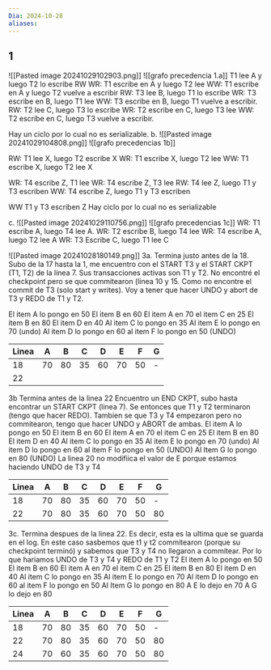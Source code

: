 ```yaml
---
Dia: 2024-10-28
aliases:
---
```


## 1
![[Pasted image 20241029102903.png]]
![[grafo precedencia 1.a]]
T1 lee A y luego T2 lo escribe RW
WR: T1 escribe en A y luego T2 lee
WW: T1 escribe en A y luego T2 vuelve a escribir 
RW: T3 lee B, luego T1 lo escribe 
WR: T3 escribe en B, luego T1 lee
WW: T3 escribe en B, luego T1 vuelve a escribir.
RW: T2 lee C, luego T3 lo escribe 
WR: T2 escribe en C, luego T3 lee
WW: T2 escribe en C, luego T3 vuelve a escribir.

Hay un ciclo por lo cual no es serializable. 
b.
![[Pasted image 20241029104808.png]]
![[grafo precedencias 1b]]

RW: T1 lee X, luego T2 escribe X
WR: T1 escribe X, luego T2 lee
WW: T1 escribe X, luego T2 lee X

WR: T4 escribe Z, T1 lee
WR: T4 escribe Z, T3 lee 
RW: T4 lee Z, luego T1 y T3 escriben 
WW: T4 escribe Z, luego T1 y T3 escriben 

WW T1 y T3 escriben Z
Hay ciclo por lo cual no es serializable

c.
![[Pasted image 20241029110756.png]]
![[grafo precedencias 1c]]
WR: T1 escribe A, luego T4 lee A.
WR: T2 escribe B, luego T4 lee
WR: T4 escribe A, luego T2 lee A
WR: T3 Escribe C, luego T1 lee C



![[Pasted image 20241028180149.png]]
3a. Termina justo antes de la 18. Subo de la 17 hasta la 1, me encuentro con el START T3 y el START CKPT (T1, T2) de la linea 7. Sus transacciones activas son T1 y T2. No encontré el checkpoint pero se que commitearon (linea 10 y 15. Como no encontre el commit de T3 (solo start y writes). Voy a tener que hacer UNDO y abort de T3 y REDO de T1 y T2.

El item A lo pongo en 50
El item B en 60
El item A en 70
el item C en 25
El item B en 80
El item D en 40
Al item C lo pongo en 35
Al item E lo pongo en 70 (undo)
Al item D lo pongo en 60 
al item F lo pongo en 50 (UNDO)

| Linea | A   | B   | C   | D   | E   | F   | G   |
| ----- | --- | --- | --- | --- | --- | --- | --- |
| 18    | 70  | 80  | 35  | 60  | 70  | 50  | -   |
| 22    |     |     |     |     |     |     |     |


3b Termina antes de la linea 22
Encuentro un END CKPT, subo hasta encontrar un START CKPT (linea 7). Se entonces que T1 y T2 terminaron (tengo que hacer REDO). Tambien se que T3 y T4 empezaron pero no commitearon, tengo que hacer UNDO y ABORT de ambas. 
El item A lo pongo en 50
El item B en 60
El item A en 70
el item C en 25
El item B en 80
El item D en 40
Al item C lo pongo en 35
Al item E lo pongo en 70 (undo)
Al item D lo pongo en 60 
al item F lo pongo en 50 (UNDO)
Al Item G lo pongo en 80 (UNDO)
La linea 20 no modifiica el valor de E porque estamos haciendo UNDO de T3 y T4

| Linea | A   | B   | C   | D   | E   | F   | G   |
| ----- | --- | --- | --- | --- | --- | --- | --- |
| 18    | 70  | 80  | 35  | 60  | 70  | 50  | -   |
| 22    | 70  | 80  | 35  | 60  | 70  | 50  | 80  |

3c. Termina despues de la linea 22.  Es decir, esta es la ultima que se guarda en el log. En este caso sasbemos que t1 y t2 commitearon (porque su checkpoint terminó) y sabemos que T3 y T4 no llegaron a commitear. Por lo que hariamos UNDO de T3 y T4 y REDO de T1 y T2
El item A lo pongo en 50
El item B en 60
El item A en 70
el item C en 25
El item B en 80
El item D en 40
Al item C lo pongo en 35
Al item E lo pongo en 70
Al item D lo pongo en 60 
al item F lo pongo en 50
Al Item G lo pongo en 80
A E lo dejo en 70 
A G lo dejo en 80

| Linea | A   | B   | C   | D   | E   | F   | G   |
| ----- | --- | --- | --- | --- | --- | --- | --- |
| 18    | 70  | 80  | 35  | 60  | 70  | 50  | -   |
| 22    | 70  | 80  | 35  | 60  | 70  | 50  | 80  |
| 24    | 70  | 60  | 35  | 60  | 70  | 50  | 80  |
